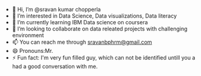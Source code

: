 - 👋 Hi, I’m @sravan kumar chopperla
- 👀 I’m interested in Data Science, Data visualizations, Data literacy
- 🌱 I’m currently learning IBM Data science on coursera
- 💞️ I’m looking to collaborate on data releated projects with challenging environment  
- 📫 You can reach me through sravanbphrm@gmail.com
- 😄 Pronouns:Mr.
- ⚡ Fun fact: I'm very fun filled guy, which can not be identified untill you a had a good conversation with me.

<!---
sravanch123/sravanch123 is a ✨ special ✨ repository because its `README.md` (this file) appears on your GitHub profile.
You can click the Preview link to take a look at your changes.
--->
